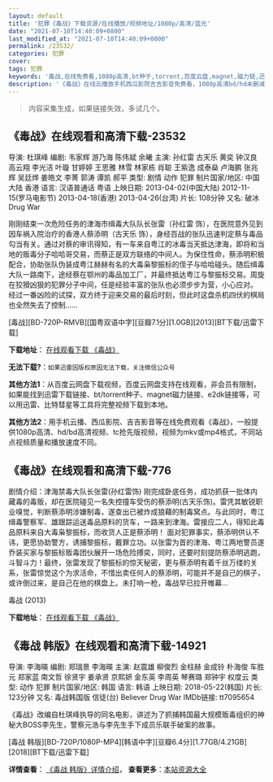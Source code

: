 ```yaml
---
layout: default
title: '犯罪《毒战》下载资源/在线播放/视频地址/1080p/高清/蓝光'
date: "2021-07-10T14:40:09+0800"
last_modified_at: "2021-07-10T14:40:09+0800"
permalink: /23532/
categories: 犯罪
cover:
tags: 犯罪
keywords: '毒战,在线免费看,1080p高清,bt种子,torrent,百度云盘,magnet,磁力链,迅雷下载资源'
description: '《毒战》在线云播放手机西瓜影院吉吉影音免费看，1080p高清bd/hd未删减完整版和tc抢先枪版，mkv/mp4格式，附带bt/torrent种子、magnet/磁力链、百度云盘、网盘资源迅雷下载链接'
---
```


>内容采集生成，如果链接失效，多试几个。


## 《毒战》在线观看和高清下载-23532

导演: 杜琪峰 编剧: 韦家辉 游乃海 陈伟斌 余曦 主演: 孙红雷 古天乐 黄奕 钟汉良 高云翔 李光洁 叶璇 甘婷婷 王思雅 林雪 林家栋 肖聪 王紫逸 成泰燊 卢海鹏 张兆辉 吴廷烨 姜皓文 李菁 郭涛 谭凯 郝平 类型: 剧情 动作 犯罪 制片国家/地区: 中国大陆 香港 语言: 汉语普通话 粤语 上映日期: 2013-04-02(中国大陆) 2012-11-15(罗马电影节) 2013-04-18(香港) 2013-04-26(台湾) 片长: 108分钟 又名: 破冰 Drug War

刚刚结束一次危险任务的津海市缉毒大队队长张雷（孙红雷 饰），在医院意外见到因车祸入院治疗的香港人蔡添明（古天乐 饰），身经百战的张队迅速判定蔡与毒品勾当有关。通过对蔡的审讯得知，有一车来自粤江的冰毒当天抵达津海，即将和当地的贩毒分子哈哈哥交易，而蔡正是双方联络的中间人。为保住性命，蔡添明积极配合，协助张队伪装成粤江赫赫有名的大毒枭黎振标的侄子与哈哈碰头。随后缉毒大队一路南下，途经蔡在鄂州的毒品加工厂，并最终抵达粤江与黎振标交易。周旋在狡猾凶狠的犯罪分子中间，任是经验丰富的张队也必须步步为营，小心应对。 经过一番凶险的试探，双方终于迎来交易的最后时刻，但此时这盘杀机四伏的棋局也全然失去了控制……


[毒战][BD-720P-RMVB][国粤双语中字][豆瓣7.1分][1.0GB][2013][BT下载/迅雷下载]

**下载地址**： [在线观看下载 《毒战》](https://www.btdx8.com/torrent/drug_war_2013.html) 


**无法下载?**：`如果迅雷因版权原因无法下载，关注微信公众号 `

**其他方法1**：从百度云网盘下载视频，百度云网盘支持在线观看，非会员有限制，如果能找到迅雷下载链接、bt/torrent种子、magnet磁力链接、e2dk链接等，可以用迅雷、比特彗星等工具将完整视频下载到本地。

**其他方法2**：用手机云播、西瓜影院、吉吉影音等在线免费观看《毒战》，一般提供1080p高清、hd/bd高清视频、tc抢先版视频，视频为mkv或mp4格式，不同站点视频质量和播放速度不同。


## 《毒战》在线观看和高清下载-776

剧情介绍：津海禁毒大队长张雷(孙红雷饰) 刚完成卧底任务，成功抓获一批体内藏毒的毒贩，却在医院碰见一名失控撞车受伤的蔡添明(古天乐饰)。雷凭其敏锐职业嗅觉，判断蔡添明涉嫌制毒，遂查出已被炸成狼藉的制毒窝点。与此同时，粤江缉毒警察军、雄跟踪运送毒品原料的货车，一路来到津海。雷接应二人，得知此毒品原料来自大毒枭黎振标，而收货人正是蔡添明！   面对犯罪事实，蔡添明供认不讳，更愿协助警方，诱捕黎振标，戴罪立功。以张雷为首的津海、粤江两地警员遂乔装买家与黎振标贩毒团伙展开一场危险搏奕，同时，还要时刻提防蔡添明逃跑，斗智斗力！最终，张雷发现了黎振标的惊天秘密，更与蔡添明有着千丝万缕的关系，张雷惊觉这个为求活命，不惜出卖任何人的蔡添明，可能并不是自己的棋子，或许倒过来，是自己在他的棋盘上。未打响一枪，毒战早已拉开帷幕…


毒战 (2013)

**下载地址**： [在线观看下载 《毒战》](https://www.btbtdy.me/btdy/dy832.html) 


## 《毒战 韩版》在线观看和高清下载-14921

导演: 李海暎 编剧: 郑瑞景 李海暎 主演: 赵震雄 柳俊烈 金柱赫 金成铃 朴海俊 车胜元 郑家蓝 南文哲 徐贤宇 姜承贤 京熙妍 金东英 李周英 琴赛璐 郑钟宇 权度云 类型: 动作 犯罪 制片国家/地区: 韩国 语言: 韩语 上映日期: 2018-05-22(韩国) 片长: 123分钟 又名: 毒战韩国版 信徒(台) Believer Drug War IMDb链接: tt7095654

《毒战》改编自杜琪峰执导的同名电影，讲述为了抓捕韩国最大规模贩毒组织的神秘大BOSS李先生，警察元浩与李先生手下成员乐联手破案的故事。


[毒战 韩版][BD-720P/1080P-MP4][韩语中字][豆瓣6.4分][1.77GB/4.21GB][2018][BT下载/迅雷下载]

**详情查看**： [《毒战 韩版》详情介绍](/movie/14921/)， **查看更多**：[本站资源大全](/movie/t/all/)

